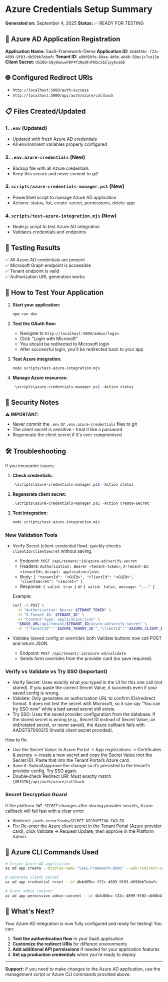# Azure Credentials Setup Summary

**Generated on:** September 4, 2025 **Status:** ✅ READY FOR TESTING

## 🔑 Azure AD Application Registration

**Application Name:** SaaS-Framework-Demo **Application ID:**
`4b4d65bc-f22c-4899-9f03-db50bb7ebafc` **Tenant ID:**
`a9b098fe-88ea-4d0e-ab4b-50ac1c7ce15e` **Client Secret:**
`USI8Q~S8y9aouwYDP4fzNpOFxMUSc56Ilpy6sa6D`

## 🌐 Configured Redirect URIs

- `http://localhost:5000/auth-success`
- `http://localhost:5000/api/auth/azure/callback`

## 📋 Files Created/Updated

### 1. `.env` (Updated)

- Updated with fresh Azure AD credentials
- All environment variables properly configured

### 2. `.env.azure-credentials` (New)

- Backup file with all Azure credentials
- Keep this secure and never commit to git!

### 3. `scripts/azure-credentials-manager.ps1` (New)

- PowerShell script to manage Azure AD application
- Actions: status, list, create-secret, permissions, delete-app

### 4. `scripts/test-azure-integration.mjs` (New)

- Node.js script to test Azure AD integration
- Validates credentials and endpoints

## 🧪 Testing Results

✅ All Azure AD credentials are present  
✅ Microsoft Graph endpoint is accessible  
✅ Tenant endpoint is valid  
✅ Authorization URL generation works

## 🚀 How to Test Your Application

1. **Start your application:**

   ```bash
   npm run dev
   ```

2. **Test the OAuth flow:**
   - Navigate to `http://localhost:5000/admin/login`
   - Click "Login with Microsoft"
   - You should be redirected to Microsoft login
   - After successful login, you'll be redirected back to your app

3. **Test Azure integration:**

   ```bash
   node scripts/test-azure-integration.mjs
   ```

4. **Manage Azure resources:**
   ```powershell
   .\scripts\azure-credentials-manager.ps1 -Action status
   ```

## 🔐 Security Notes

⚠️ **IMPORTANT:**

- Never commit the `.env` or `.env.azure-credentials` files to git
- The client secret is sensitive - treat it like a password
- Regenerate the client secret if it's ever compromised

## 🛠️ Troubleshooting

If you encounter issues:

1. **Check credentials:**

   ```powershell
   .\scripts\azure-credentials-manager.ps1 -Action status
   ```

2. **Regenerate client secret:**

   ```powershell
   .\scripts\azure-credentials-manager.ps1 -Action create-secret
   ```

3. **Test integration:**
   ```bash
   node scripts/test-azure-integration.mjs
   ```

### New Validation Tools

- Verify Secret (client-credential flow): quickly checks `clientId/clientSecret`
  without saving.
  - Endpoint: `POST /api/tenant/:id/azure-ad/verify-secret`
  - Headers: `Authorization: Bearer <tenant-token>`, `X-Tenant-ID: <tenantId>`,
    `Accept: application/json`
  - Body:
    `{ "tenantId": "<GUID>", "clientId": "<GUID>", "clientSecret": "<secret>" }`
  - Response: `{ valid: true }` or `{ valid: false, message: "..." }`

  Example:

  ```bash
  curl -X POST \
    -H "Authorization: Bearer $TENANT_TOKEN" \
    -H "X-Tenant-ID: $TENANT_ID" \
    -H "Content-Type: application/json" \
    "$BASE_URL/api/tenant/$TENANT_ID/azure-ad/verify-secret" \
    -d '{"tenantId":"'$AZURE_TENANT_ID'","clientId":"'$AZURE_CLIENT_ID'","clientSecret":"'$AZURE_CLIENT_SECRET'"}'
  ```

- Validate (saved config or override): both Validate buttons now call POST and
  return JSON.
  - Endpoint: `POST /api/tenant/:id/azure-ad/validate`
  - Sends form overrides from the provider card (no save required).

### Verify vs Validate vs Try SSO (Important)

- Verify Secret: Uses exactly what you typed in the UI for this one call (not stored). If you paste the correct Secret Value, it succeeds even if your saved config is wrong.
- Validate: Only generates an authorization URL to confirm IDs/redirect format. It does not test the secret with Microsoft, so it can say “You can try SSO now” while a bad saved secret still exists.
- Try SSO: Uses the saved provider configuration from the database. If the stored secret is wrong (e.g., Secret ID instead of Secret Value, an old/rotated secret, or never saved), the Azure callback fails with AADSTS7000215 (Invalid client secret provided).

How to fix:
- Use the Secret Value: In Azure Portal → App registrations → Certificates & secrets → create a new secret and copy the Secret Value (not the Secret ID). Paste that into the Tenant Portal’s Azure card.
- Save it: Submit/approve the change so it’s persisted to the tenant’s provider config. Try SSO again.
- Double‑check Redirect URI: Must exactly match `{ORIGIN}/api/auth/azure/callback`.

### Secret Decryption Guard

If the platform `JWT_SECRET` changes after storing provider secrets, Azure
callback will fail fast with a clear error:

- Redirect: `/auth-error?code=SECRET_DECRYPTION_FAILED`
- Fix: Re-enter the Azure client secret in the Tenant Portal (Azure provider
  card), click Validate → Request Update, then approve in the Platform Admin.

## 📖 Azure CLI Commands Used

```bash
# Create Azure AD application
az ad app create --display-name "SaaS-Framework-Demo" --web-redirect-uris "http://localhost:5000/auth-success" "http://localhost:5000/api/auth/azure/callback"

# Generate client secret
az ad app credential reset --id 4b4d65bc-f22c-4899-9f03-db50bb7ebafc --append

# Grant admin consent
az ad app permission admin-consent --id 4b4d65bc-f22c-4899-9f03-db50bb7ebafc
```

## 🎯 What's Next?

Your Azure AD integration is now fully configured and ready for testing! You
can:

1. **Test the authentication flow** in your SaaS application
2. **Customize the redirect URIs** for different environments
3. **Add additional API permissions** if needed for your application features
4. **Set up production credentials** when you're ready to deploy

---

**Support:** If you need to make changes to the Azure AD application, use the
management script or Azure CLI commands provided above.
